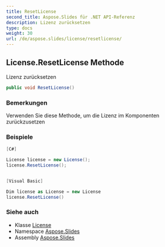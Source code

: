 ```yaml
---
title: ResetLicense
second_title: Aspose.Slides für .NET API-Referenz
description: Lizenz zurücksetzen
type: docs
weight: 30
url: /de/aspose.slides/license/resetlicense/
---
```


## License.ResetLicense Methode

Lizenz zurücksetzen

```csharp
public void ResetLicense()
```

### Bemerkungen

Verwenden Sie diese Methode, um die Lizenz im Komponenten zurückzusetzen

### Beispiele

```csharp
[C#]

License license = new License();
license.ResetLicense();


[Visual Basic]

Dim license as License = new License
license.ResetLicense()
```

### Siehe auch

* Klasse [License](../../license)
* Namespace [Aspose.Slides](../../license)
* Assembly [Aspose.Slides](../../../)

<!-- DO NOT EDIT: generiert von xmldocmd für Aspose.Slides.dll -->